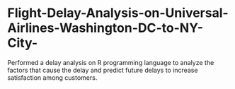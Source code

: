 # Flight-Delay-Analysis-on-Universal-Airlines-Washington-DC-to-NY-City-


Performed a delay analysis on R programming language to analyze the factors that cause the delay and predict future delays to increase satisfaction among customers.
